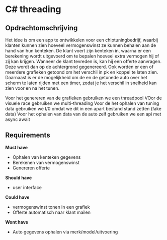 # C# threading

## Opdrachtomschrijving

Het idee is om een app te ontwikkelen voor een chiptuningbedrijf, waarbij klanten kunnen zien hoeveel vermogenswinst ze kunnen behalen aan de hand van hun kenteken. De klant voert zijn kenteken in, waarna er een berekening wordt uitgevoerd om te bepalen hoeveel extra vermogen hij of zij kan krijgen. Wanneer de klant tevreden is, kan hij een offerte aanvragen. Deze wordt dan op de achtergrond gegenereerd. Ook worden er een of meerdere grafieken getoond om het verschil in pk en koppel te laten zien. Daarnaast is er de mogelijkheid om de en de getunede auto over het scherm te laten rijden met een timer, zodat je het verschil in snelheid kan zien voor en na het tunen.

Voor het genereren van de grafieken gebruiken we een threadpool
VOor de visuele race gebruiken we multi-threading
Voor de het ophalen van tuning data gebruiken we I/0 omdat we dit in een apart bestand stand zetten (fake data)
Voor het ophalen van data van de auto zelf gebruiken we een api met async await

## Requirements

**Must have**

- Ophalen van kenteken gegevens
- Berekenen van vermogenswinst
- Genereren offerte

**Should have**

- user interface

**Could have**

- vermogenswinst tonen in een grafiek
- Offerte automatisch naar klant mailen

**Wont have**

- Auto gegevens ophalen via merk/model/uitvoering
